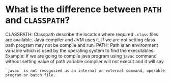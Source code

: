 # What is the difference between `PATH` and `CLASSPATH`?

CLASSPATH: Classpath describe the location where required `.class` files are available. Java compiler and JVM uses it. If we are not setting class path program may not be compile and run.
PATH: Path is an environment variable which is used by the operating system to find the executables. 
Example:
  If we are going to compile java program using `javac` command without setting value of path variable compiler will not execut and it will say
  ```
  `javac` is not recognized as an internal or external command, operable program or batch file.
  ```
